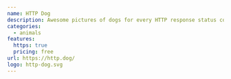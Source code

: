 ```yaml
---
name: HTTP Dog
description: Awesome pictures of dogs for every HTTP response status code.
categories:
  - animals
features:
  https: true
  pricing: free
url: https://http.dog/
logo: http-dog.svg
---
```

